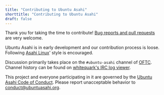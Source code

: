 ```yaml
---
title: "Contributing to Ubuntu Asahi"
shorttitle: "Contributing to Ubuntu Asahi"
draft: false
---
```


Thank you for taking the time to contribute! [Bug reports and pull requests](https://github.com/UbuntuAsahi/ubuntu-asahi) are very welcome.

Ubuntu Asahi is in early development and our contribution process is loose. Following [Asahi Linux](https://github.com/AsahiLinux)' style is encouraged.

Discussion primarily takes place on the `#ubuntu-asahi` channel of [OFTC](https://www.oftc.net/). Channel history can be found on [whitequark's IRC log viewer](https://oftc.irclog.whitequark.org/ubuntu-asahi).

This project and everyone participating in it are governed by the [Ubuntu Asahi Code of Conduct](/conduct). Please report unacceptable behavior to [conduct@ubuntuasahi.org](mailto:conduct@ubuntuasahi.org).
